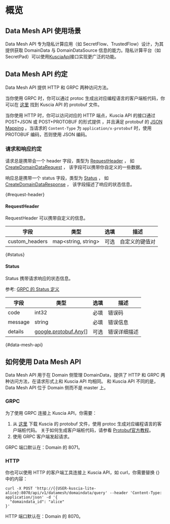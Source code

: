 # 概览

## Data Mesh API 使用场景

Data Mesh API 专为隐私计算应用（如 SecretFlow、TrustedFlow）设计，为其提供获取 DomainData 与 DomainDataSource 信息的能力。隐私计算平台（如 SecretPad）可以使用[KusciaApi](../summary_cn.md)接口实现更广泛的功能。

## Data Mesh API 约定

Data Mesh API 提供 HTTP 和 GRPC 两种访问方法。

当你使用 GRPC 时，你可以通过 protoc 生成出对应编程语言的客户端桩代码，你可以在
[这里](https://github.com/secretflow/kuscia/tree/main/proto/api/v1alpha1/kusciaapi)
找到 Kuscia API 的 protobuf 文件。

当你使用 HTTP 时，你可以访问对应的 HTTP 端点，Kuscia API 的接口通过 POST+JSON 或 POST+PROTOBUF 的形式提供 ，并且满足
protobuf
的 [JSON Mapping](https://protobuf.dev/programming-guides/proto3/#json) 。当请求的 `Content-Type`
为 `application/x-protobuf` 时，使用 PROTOBUF 编码，否则使用 JSON 编码。

### 请求和响应约定

请求总是携带会一个 header 字段，类型为 [RequestHeader](#request-header) ， 如 [CreateDomainDataRequest](domaindata_cn.md#请求createdomaindatarequest) ， 该字段可以携带你自定义的一些数据。

响应总是携带一个 status 字段，类型为 [Status](#status) ， 如 [CreateDomainDataResponse](domaindata_cn.md#响应createdomaindataresponse) ， 该字段描述了响应的状态信息。


{#request-header}

#### RequestHeader

RequestHeader 可以携带自定义的信息。

| 字段             | 类型                  | 选填 | 描述      |
|----------------|---------------------|----|---------|
| custom_headers | map<string, string> | 可选 | 自定义的键值对 |

{#status}

#### Status

Status 携带请求响应的状态信息。

参考: [GRPC 的 Status 定义](https://github.com/grpc/grpc/blob/master/src/proto/grpc/status/status.proto)

| 字段      | 类型                                                                            | 选填 | 描述     |
|---------|-------------------------------------------------------------------------------|----|--------|
| code    | int32                                                                         | 必填 | 错误码    |
| message | string                                                                        | 必填 | 错误信息   |
| details | [google.protobuf.Any](https://protobuf.dev/programming-guides/proto3/#json)[] | 可选 | 错误详细描述 |


{#data-mesh-api}
## 如何使用 Data Mesh API

Data Mesh API 用于在 Domain 侧管理 DomainData，提供了 HTTP 和 GRPC 两种访问方法，在请求形式上和 Kuscia API 均相同。
和 Kuscia API 不同的是，Data Mesh API 位于 Domain 侧而不是 master 上。

### GRPC

为了使用 GRPC 连接上 Kuscia API，你需要：
1. 从 [这里](https://github.com/secretflow/kuscia/tree/main/proto/api/v1alpha1/datamesh) 下载 Kuscia 的 protobuf 文件，使用 protoc
   生成对应编程语言的客户端桩代码。 关于如何生成客户端桩代码，请参看 [Protobuf官方教程](https://protobuf.dev/getting-started/)。
2. 使用 GRPC 客户端发起请求。

GRPC 端口默认在：Domain 的 8071。

### HTTP

你也可以使用 HTTP 的客户端工具连接上 Kuscia API，如 curl，你需要替换 {} 中的内容：
```shell
curl -X POST 'http://{{USER-kuscia-lite-alice}:8070/api/v1/datamesh/domaindata/query' --header 'Content-Type: application/json' -d '{
  "domaindata_id": "alice"
}'
```

HTTP 端口默认在：Domain 的 8070。
